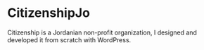 # CitizenshipJo

Citizenship is a Jordanian non-profit
organization, I designed and developed it 
from scratch with WordPress.
